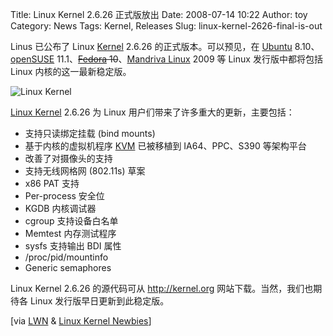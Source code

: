 Title: Linux Kernel 2.6.26 正式版放出
Date: 2008-07-14 10:22
Author: toy
Category: News
Tags: Kernel, Releases
Slug: linux-kernel-2626-final-is-out

Linus 已公布了 Linux [Kernel](http://linuxtoy.org/tag/kernel) 2.6.26
的正式版本。可以预见，在 [Ubuntu](http://linuxtoy.org/tag/ubuntu)
8.10、[openSUSE](http://linuxtoy.org/tag/opensuse)
11.1、~~[Fedora](http://linuxtoy.org/tag/fedora) 10~~、[Mandriva
Linux](http://linuxtoy.org/tag/mandriva) 2009 等 Linux 发行版中都将包括
Linux 内核的这一最新稳定版。

![Linux Kernel](http://i.linuxtoy.org/i/logo/linux.jpeg)

[Linux Kernel](http://linuxtoy.org/tag/kernel) 2.6.26 为 Linux
用户们带来了许多重大的更新，主要包括：

-   支持只读绑定挂载 (bind mounts)
-   基于内核的虚拟机程序 [KVM](http://linuxtoy.org/tag/kvm) 已被移植到
    IA64、PPC、S390 等架构平台
-   改善了对摄像头的支持
-   支持无线网格网 (802.11s) 草案
-   x86 PAT 支持
-   Per-process 安全位
-   KGDB 内核调试器
-   cgroup 支持设备白名单
-   Memtest 内存测试程序
-   sysfs 支持输出 BDI 属性
-   /proc/pid/mountinfo
-   Generic semaphores

Linux Kernel 2.6.26 的源代码可从 <http://kernel.org>
网站下载。当然，我们也期待各 Linux 发行版早日更新到此稳定版。

[via [LWN](http://lwn.net/Articles/289810/) & [Linux Kernel
Newbies](http://kernelnewbies.org/Linux_2_6_26)]
